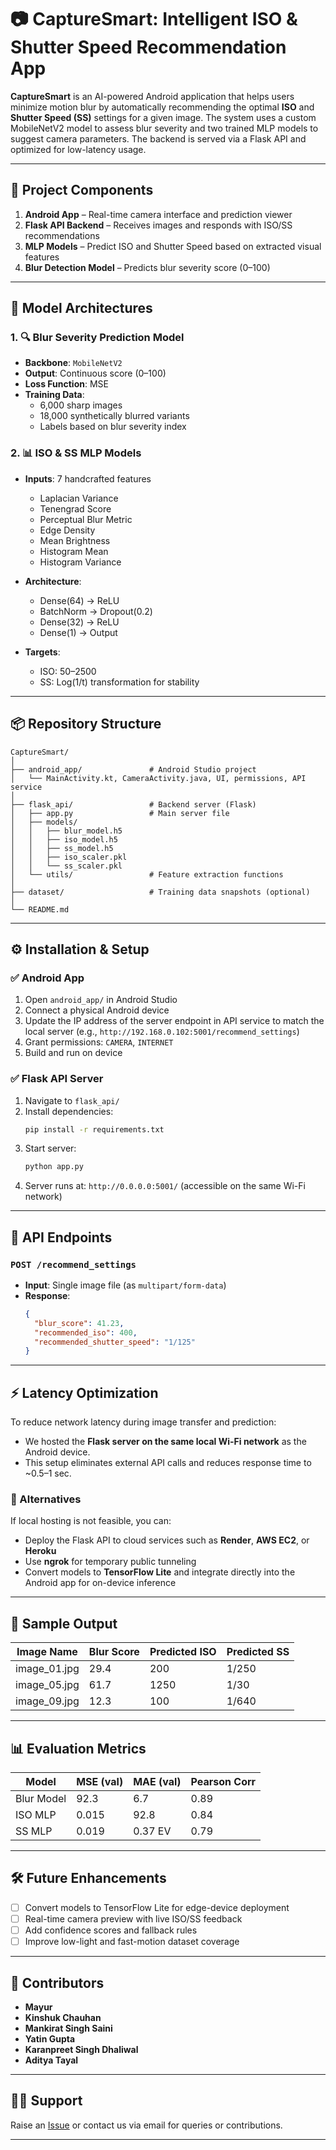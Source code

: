 
# 📷 CaptureSmart: Intelligent ISO & Shutter Speed Recommendation App

**CaptureSmart** is an AI-powered Android application that helps users minimize motion blur by automatically recommending the optimal **ISO** and **Shutter Speed (SS)** settings for a given image. The system uses a custom MobileNetV2 model to assess blur severity and two trained MLP models to suggest camera parameters. The backend is served via a Flask API and optimized for low-latency usage.

---

## 📌 Project Components

1. **Android App** – Real-time camera interface and prediction viewer  
2. **Flask API Backend** – Receives images and responds with ISO/SS recommendations  
3. **MLP Models** – Predict ISO and Shutter Speed based on extracted visual features  
4. **Blur Detection Model** – Predicts blur severity score (0–100)

---

## 🧠 Model Architectures

### 1. 🔍 **Blur Severity Prediction Model**

- **Backbone**: `MobileNetV2`
- **Output**: Continuous score (0–100)
- **Loss Function**: MSE
- **Training Data**:  
  - 6,000 sharp images  
  - 18,000 synthetically blurred variants  
  - Labels based on blur severity index

### 2. 📊 **ISO & SS MLP Models**

- **Inputs**: 7 handcrafted features
  - Laplacian Variance  
  - Tenengrad Score  
  - Perceptual Blur Metric  
  - Edge Density  
  - Mean Brightness  
  - Histogram Mean  
  - Histogram Variance

- **Architecture**:
  - Dense(64) → ReLU  
  - BatchNorm → Dropout(0.2)  
  - Dense(32) → ReLU  
  - Dense(1) → Output

- **Targets**:  
  - ISO: 50–2500  
  - SS: Log(1/t) transformation for stability

---

## 📦 Repository Structure

```
CaptureSmart/
│
├── android_app/               # Android Studio project
│   └── MainActivity.kt, CameraActivity.java, UI, permissions, API service
│
├── flask_api/                 # Backend server (Flask)
│   ├── app.py                 # Main server file
│   ├── models/
│   │   ├── blur_model.h5
│   │   ├── iso_model.h5
│   │   ├── ss_model.h5
│   │   ├── iso_scaler.pkl
│   │   └── ss_scaler.pkl
│   └── utils/                 # Feature extraction functions
│
├── dataset/                   # Training data snapshots (optional)
│
└── README.md
```

---

## ⚙️ Installation & Setup

### ✅ Android App

1. Open `android_app/` in Android Studio  
2. Connect a physical Android device  
3. Update the IP address of the server endpoint in API service to match the local server (e.g., `http://192.168.0.102:5001/recommend_settings`)  
4. Grant permissions: `CAMERA`, `INTERNET`  
5. Build and run on device

### ✅ Flask API Server

1. Navigate to `flask_api/`
2. Install dependencies:
   ```bash
   pip install -r requirements.txt
   ```
3. Start server:
   ```bash
   python app.py
   ```
4. Server runs at: `http://0.0.0.0:5001/` (accessible on the same Wi-Fi network)

---

## 📡 API Endpoints

### `POST /recommend_settings`

- **Input**: Single image file (as `multipart/form-data`)
- **Response**:
  ```json
  {
    "blur_score": 41.23,
    "recommended_iso": 400,
    "recommended_shutter_speed": "1/125"
  }
  ```

---

## ⚡ Latency Optimization

To reduce network latency during image transfer and prediction:

- We hosted the **Flask server on the same local Wi-Fi network** as the Android device.  
- This setup eliminates external API calls and reduces response time to ~0.5–1 sec.

### 🔄 Alternatives

If local hosting is not feasible, you can:

- Deploy the Flask API to cloud services such as **Render**, **AWS EC2**, or **Heroku**  
- Use **ngrok** for temporary public tunneling  
- Convert models to **TensorFlow Lite** and integrate directly into the Android app for on-device inference

---

## 🧪 Sample Output

| Image Name | Blur Score | Predicted ISO | Predicted SS |
|------------|------------|---------------|--------------|
| image_01.jpg | 29.4     | 200           | 1/250        |
| image_05.jpg | 61.7     | 1250          | 1/30         |
| image_09.jpg | 12.3     | 100           | 1/640        |

---

## 📊 Evaluation Metrics

| Model         | MSE (val) | MAE (val) | Pearson Corr |
|---------------|-----------|-----------|---------------|
| Blur Model    | 92.3      | 6.7       | 0.89          |
| ISO MLP       | 0.015     | 92.8      | 0.84          |
| SS MLP        | 0.019     | 0.37 EV   | 0.79          |

---

## 🛠️ Future Enhancements

- [ ] Convert models to TensorFlow Lite for edge-device deployment  
- [ ] Real-time camera preview with live ISO/SS feedback  
- [ ] Add confidence scores and fallback rules  
- [ ] Improve low-light and fast-motion dataset coverage

---

## 🧠 Contributors

- **Mayur**  
- **Kinshuk Chauhan**  
- **Mankirat Singh Saini**  
- **Yatin Gupta**  
- **Karanpreet Singh Dhaliwal**  
- **Aditya Tayal**

---

## 🙋‍♂️ Support

Raise an [Issue](https://github.com/your-repo/issues) or contact us via email for queries or contributions.

---
